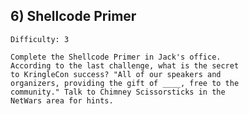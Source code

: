 ## 6) Shellcode Primer
    Difficulty: 3

    Complete the Shellcode Primer in Jack's office.
    According to the last challenge, what is the secret
    to KringleCon success? "All of our speakers and
    organizers, providing the gift of ____, free to the
    community." Talk to Chimney Scissorsticks in the
    NetWars area for hints.
